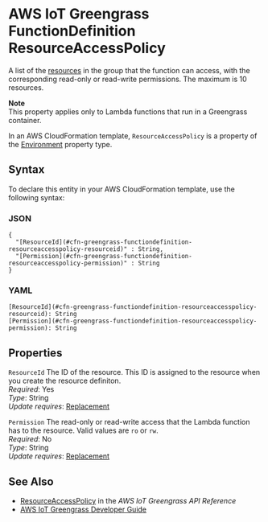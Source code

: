 # AWS IoT Greengrass FunctionDefinition ResourceAccessPolicy<a name="aws-properties-greengrass-functiondefinition-resourceaccesspolicy"></a>

<a name="aws-properties-greengrass-functiondefinition-resourceaccesspolicy-description"></a>A list of the [resources](aws-properties-greengrass-resourcedefinitionversion-resourceinstance.md) in the group that the function can access, with the corresponding read\-only or read\-write permissions\. The maximum is 10 resources\.

**Note**  
This property applies only to Lambda functions that run in a Greengrass container\.

<a name="aws-properties-greengrass-functiondefinition-resourceaccesspolicy-inheritance"></a> In an AWS CloudFormation template, `ResourceAccessPolicy` is a property of the [Environment](aws-properties-greengrass-functiondefinition-environment.md) property type\.

## Syntax<a name="aws-properties-greengrass-functiondefinition-resourceaccesspolicy-syntax"></a>

To declare this entity in your AWS CloudFormation template, use the following syntax:

### JSON<a name="aws-properties-greengrass-functiondefinition-resourceaccesspolicy-syntax.json"></a>

```
{
  "[ResourceId](#cfn-greengrass-functiondefinition-resourceaccesspolicy-resourceid)" : String,
  "[Permission](#cfn-greengrass-functiondefinition-resourceaccesspolicy-permission)" : String
}
```

### YAML<a name="aws-properties-greengrass-functiondefinition-resourceaccesspolicy-syntax.yaml"></a>

```
[ResourceId](#cfn-greengrass-functiondefinition-resourceaccesspolicy-resourceid): String
[Permission](#cfn-greengrass-functiondefinition-resourceaccesspolicy-permission): String
```

## Properties<a name="aws-properties-greengrass-functiondefinition-resourceaccesspolicy-properties"></a>

`ResourceId`  <a name="cfn-greengrass-functiondefinition-resourceaccesspolicy-resourceid"></a>
The ID of the resource\. This ID is assigned to the resource when you create the resource definiton\.  
 *Required*: Yes  
 *Type*: String  
 *Update requires*: [Replacement](using-cfn-updating-stacks-update-behaviors.md#update-replacement) 

`Permission`  <a name="cfn-greengrass-functiondefinition-resourceaccesspolicy-permission"></a>
The read\-only or read\-write access that the Lambda function has to the resource\. Valid values are `ro` or `rw`\.  
 *Required*: No  
 *Type*: String  
 *Update requires*: [Replacement](using-cfn-updating-stacks-update-behaviors.md#update-replacement) 

## See Also<a name="aws-properties-greengrass-functiondefinition-resourceaccesspolicy-seealso"></a>
+ [ResourceAccessPolicy](https://docs.aws.amazon.com/greengrass/latest/apireference/definitions-resourceaccesspolicy.html) in the *AWS IoT Greengrass API Reference*
+ [AWS IoT Greengrass Developer Guide](https://docs.aws.amazon.com/greengrass/latest/developerguide/)